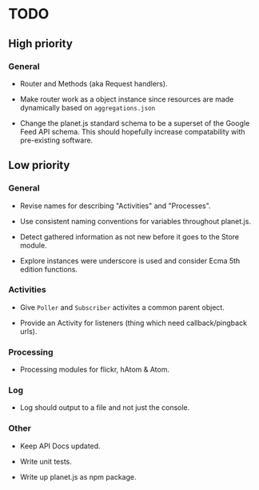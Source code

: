 # TODO

## High priority

### General


- Router and Methods (aka Request handlers).

- Make router work as a object instance since resources are made dynamically
based on `aggregations.json`

- Change the planet.js standard schema to be a superset of the Google Feed API schema. This
should hopefully increase compatability with pre-existing software.


## Low priority

### General

- Revise names for describing "Activities" and "Processes".

- Use consistent naming conventions for variables throughout planet.js.

- Detect gathered information as not new before it goes to the Store module.

- Explore instances were underscore is used and consider Ecma 5th edition functions.

### Activities

- Give `Poller` and `Subscriber` activites a common parent object.

- Provide an Activity for listeners (thing which need callback/pingback urls).

### Processing

- Processing modules for flickr, hAtom & Atom.

### Log

- Log should output to a file and not just the console.

### Other

- Keep API Docs updated.

- Write unit tests.

- Write up planet.js as npm package.

